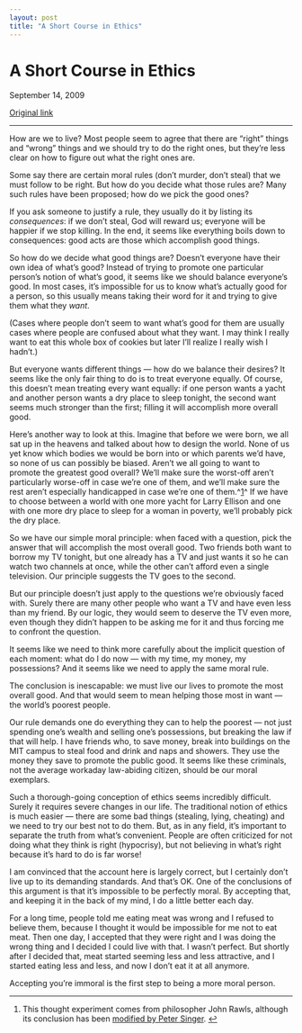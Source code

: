 ```yaml
---
layout: post
title: "A Short Course in Ethics"
---
```

A Short Course in Ethics
========================

September 14, 2009

[Original link](http://www.aaronsw.com/weblog/ethics)

* * * * *

How are we to live? Most people seem to agree that there are “right”
things and “wrong” things and we should try to do the right ones, but
they’re less clear on how to figure out what the right ones are.

Some say there are certain moral rules (don’t murder, don’t steal) that
we must follow to be right. But how do you decide what those rules are?
Many such rules have been proposed; how do we pick the good ones?

If you ask someone to justify a rule, they usually do it by listing its
*consequences*: if we don’t steal, God will reward us; everyone will be
happier if we stop killing. In the end, it seems like everything boils
down to consequences: good acts are those which accomplish good things.

So how do we decide what good things are? Doesn’t everyone have their
own idea of what’s good? Instead of trying to promote one particular
person’s notion of what’s good, it seems like we should balance
everyone’s good. In most cases, it’s impossible for us to know what’s
actually good for a person, so this usually means taking their word for
it and trying to give them what they *want*.

(Cases where people don’t seem to want what’s good for them are usually
cases where people are confused about what they want. I may think I
really want to eat this whole box of cookies but later I’ll realize I
really wish I hadn’t.)

But everyone wants different things — how do we balance their desires?
It seems like the only fair thing to do is to treat everyone equally. Of
course, this doesn’t mean treating every want equally: if one person
wants a yacht and another person wants a dry place to sleep tonight, the
second want seems much stronger than the first; filling it will
accomplish more overall good.

Here’s another way to look at this. Imagine that before we were born, we
all sat up in the heavens and talked about how to design the world. None
of us yet know which bodies we would be born into or which parents we’d
have, so none of us can possibly be biased. Aren’t we all going to want
to promote the greatest good overall? We’ll make sure the worst-off
aren’t particularly worse-off in case we’re one of them, and we’ll make
sure the rest aren’t especially handicapped in case we’re one of
them.^[1](#fn:p)^ If we have to choose between a world with one more
yacht for Larry Ellison and one with one more dry place to sleep for a
woman in poverty, we’ll probably pick the dry place.

So we have our simple moral principle: when faced with a question, pick
the answer that will accomplish the most overall good. Two friends both
want to borrow my TV tonight, but one already has a TV and just wants it
so he can watch two channels at once, while the other can’t afford even
a single television. Our principle suggests the TV goes to the second.

But our principle doesn’t just apply to the questions we’re obviously
faced with. Surely there are many other people who want a TV and have
even less than my friend. By our logic, they would seem to deserve the
TV even more, even though they didn’t happen to be asking me for it and
thus forcing me to confront the question.

It seems like we need to think more carefully about the implicit
question of each moment: what do I do now — with my time, my money, my
possessions? And it seems like we need to apply the same moral rule.

The conclusion is inescapable: we must live our lives to promote the
most overall good. And that would seem to mean helping those most in
want — the world’s poorest people.

Our rule demands one do everything they can to help the poorest — not
just spending one’s wealth and selling one’s possessions, but breaking
the law if that will help. I have friends who, to save money, break into
buildings on the MIT campus to steal food and drink and naps and
showers. They use the money they save to promote the public good. It
seems like these criminals, not the average workaday law-abiding
citizen, should be our moral exemplars.

Such a thorough-going conception of ethics seems incredibly difficult.
Surely it requires severe changes in our life. The traditional notion of
ethics is much easier — there are some bad things (stealing, lying,
cheating) and we need to try our best not to do them. But, as in any
field, it’s important to separate the truth from what’s convenient.
People are often criticized for not doing what they think is right
(hypocrisy), but not believing in what’s right because it’s hard to do
is far worse!

I am convinced that the account here is largely correct, but I certainly
don’t live up to its demanding standards. And that’s OK. One of the
conclusions of this argument is that it’s impossible to be perfectly
moral. By accepting that, and keeping it in the back of my mind, I do a
little better each day.

For a long time, people told me eating meat was wrong and I refused to
believe them, because I thought it would be impossible for me not to eat
meat. Then one day, I accepted that they were right and I was doing the
wrong thing and I decided I could live with that. I wasn’t perfect. But
shortly after I decided that, meat started seeming less and less
attractive, and I started eating less and less, and now I don’t eat it
at all anymore.

Accepting you’re immoral is the first step to being a more moral person.

* * * * *

1.  This thought experiment comes from philosopher John Rawls, although
    its conclusion has been [modified by Peter
    Singer](http://www.nybooks.com/articles/9252). [↩](#fnref:p)


